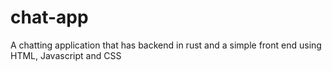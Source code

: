 # chat-app
A chatting application that has backend in rust and a simple front end using HTML, Javascript and CSS
